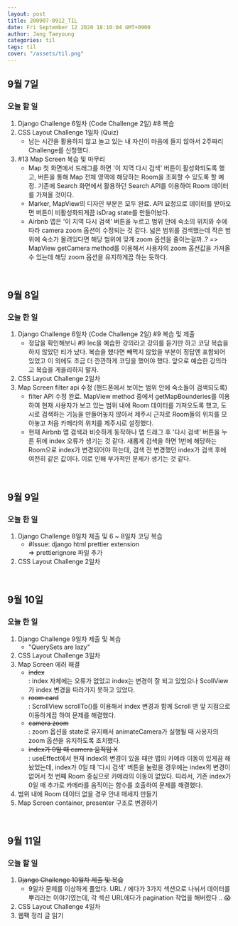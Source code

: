 ```yaml
---
layout: post
title: 200907-0912_TIL
date: Fri September 12 2020 18:10:04 GMT+0900
author: Jang Taeyoung
categories: til
tags: til
cover: "/assets/til.png"
---
```


## 9월 7일

### 오늘 할 일

1. Django Challenge 6일차 (Code Challenge 2일) #8 복습
2. CSS Layout Challenge 1일차 (Quiz)
   - 남는 시간을 활용하지 않고 놀고 있는 내 자신이 마음에 들지 않아서 2주짜리 Challenge를 신청했다.
3. #13 Map Screen 복습 및 마무리
   - Map 첫 화면에서 드래그를 하면 '이 지역 다시 검색' 버튼이 활성화되도록 했고, 버튼을 통해 Map 전체 영역에 해당하는 Room을 조회할 수 있도록 할 예정. 기존에 Search 화면에서 활용하던 Search API를 이용하여 Room 데이터를 가져올 것이다.
   - Marker, MapView의 디자인 부분은 모두 완료. API 요청으로 데이터를 받아오면 버튼이 비활성화되게끔 isDrag state를 만들어놨다.
   - Airbnb 앱은 '이 지역 다시 검색' 버튼을 누르고 범위 안에 숙소의 위치와 수에 따라 camera zoom 옵션이 수정되는 것 같다. 넓은 범위를 검색했는데 작은 범위에 숙소가 몰려있다면 해당 범위에 맞게 zoom 옵션을 줄이는걸까..? => MapView getCamera method를 이용해서 사용자의 zoom 옵션값을 가져올 수 있는데 해당 zoom 옵션을 유지하게끔 하는 듯하다.

<br />

## 9월 8일

### 오늘 한 일

1. Django Challenge 6일차 (Code Challenge 2일) #9 복습 및 제출
   - 정답을 확인해보니 #9 lec을 예습한 강의라고 강의를 듣기만 하고 코딩 복습을 하지 않았던 티가 났다. 복습을 했다면 빼먹지 않았을 부분이 정답엔 포함되어 있었고 이 외에도 조금 더 깐깐하게 코딩을 했어야 했다. 앞으로 예습한 강의라고 복습을 게을리하지 말자.
2. CSS Layout Challenge 2일차
3. Map Screen filter api 수정 (핸드폰에서 보이는 범위 안에 숙소들이 검색되도록)
   - filter API 수정 완료. MapView method 중에서 getMapBounderies를 이용하여 현재 사용자가 보고 있는 범위 내에 Room 데이터를 가져오도록 했고, 도시로 검색하는 기능을 만들어놓지 않아서 제주시 근처로 Room들의 위치를 모아놓고 처음 카메라의 위치를 제주시로 설정했다.
   - 현재 Airbnb 맵 검색과 비슷하게 동작하나 맵 드래그 후 '다시 검색' 버튼을 누른 뒤에 index 오류가 생기는 것 같다. 새롭게 검색을 하면 1번에 해당하는 Room으로 index가 변경되어야 하는데, 검색 전 변경했던 index가 검색 후에 여전히 같은 값이다. 이로 인해 부가적인 문제가 생기는 것 같다.

<br />

## 9월 9일

### 오늘 한 일

1. Django Challenge 8일차 제출 및 6 ~ 8일차 코딩 복습
   - #Issue: django html prettier extension <br /> => prettierignore 파일 추가
2. CSS Layout Challenge 2일차

<br />

## 9월 10일

### 오늘 한 일

1. Django Challenge 9일차 제출 및 복습
   - "QuerySets are lazy"
2. CSS Layout Challenge 3일차
3. Map Screen 에러 해결
   - ~~index~~ <br /> : index 자체에는 오류가 없었고 index는 변경이 잘 되고 있었으나 ScollView가 index 변경을 따라가지 못하고 있었다.
   - ~~room card~~ <br /> : ScrollView scrollTo()를 이용해서 index 변경과 함께 Scroll 맨 앞 지점으로 이동하게끔 하여 문제를 해결했다.
   - ~~camera zoom~~ <br /> : zoom 옵션을 state로 유지해서 animateCamera가 실행될 때 사용자의 zoom 옵션을 유지하도록 조치했다.
   - ~~index가 0일 때 camera 움직임 X~~ <br /> : useEffect에서 현재 index의 변경이 있을 때만 맵의 카메라 이동이 있게끔 해놨었는데, index가 0일 때 '다시 검색' 버튼을 눌렀을 경우에는 index의 변경이 없어서 첫 번째 Room 중심으로 카메라의 이동이 없었다. 따라서, 기존 index가 0일 때 추가로 카메라를 움직이는 함수를 호출하여 문제를 해결했다.
4. 범위 내에 Room 데이터 없을 경우 안내 메세지 만들기
5. Map Screen container, presenter 구조로 변경하기

<br />

## 9월 11일

### 오늘 할 일

1. ~~Django Challenge 10일차 제출 및 복습~~
   - 9일차 문제를 이상하게 풀었다. URL / 에다가 3가지 섹션으로 나눠서 데이터를 뿌리라는 이야기였는데, 각 섹션 URL에다가 pagination 작업을 해버렸다 .. 😱
2. CSS Layout Challenge 4일차
3. 웹팩 정리 글 읽기
